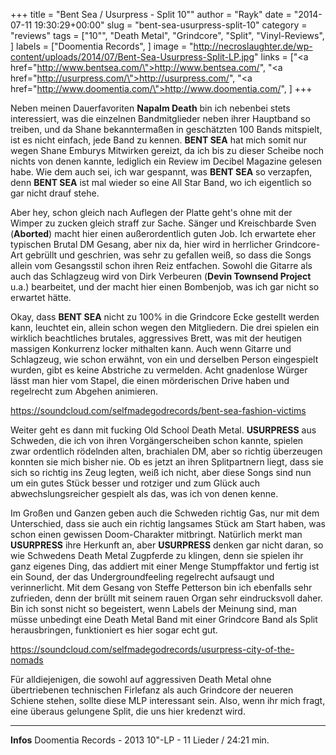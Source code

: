 +++
title = "Bent Sea / Usurpress - Split 10\""
author = "Rayk"
date = "2014-07-11 19:30:29+00:00"
slug = "bent-sea-usurpress-split-10"
category = "reviews"
tags = ["10\"", "Death Metal", "Grindcore", "Split", "Vinyl-Reviews", ]
labels = ["Doomentia Records", ]
image = "http://necroslaughter.de/wp-content/uploads/2014/07/Bent-Sea-Usurpress-Split-LP.jpg"
links = ["<a href=\"http://www.bentsea.com/\">http://www.bentsea.com/</a>", "<a href=\"http://usurpress.com/\">http://usurpress.com/</a>", "<a href=\"http://www.doomentia.com/\">http://www.doomentia.com/</a>", ]
+++



Neben meinen Dauerfavoriten **Napalm Death** bin ich nebenbei stets interessiert, was die einzelnen Bandmitglieder neben ihrer Hauptband so treiben, und da Shane bekanntermaßen in geschätzten 100 Bands mitspielt, ist es nicht einfach, jede Band zu kennen. **BENT SEA** hat mich somit nur wegen Shane Emburys Mitwirken gereizt, da ich bis zu dieser Scheibe noch nichts von denen kannte, lediglich ein Review im Decibel Magazine gelesen habe. Wie dem auch sei, ich war gespannt, was **BENT SEA** so verzapfen, denn **BENT SEA** ist mal wieder so eine All Star Band, wo ich eigentlich so gar nicht drauf stehe.

Aber hey, schon gleich nach Auflegen der Platte geht's ohne mit der Wimper zu zucken gleich straff zur Sache. Sänger und Kreischbarde Sven (**Aborted**) macht hier einen außerordentlich guten Job. Ich erwartete eher typischen Brutal DM Gesang, aber nix da, hier wird in herrlicher Grindcore-Art gebrüllt und geschrien, was sehr zu gefallen weiß, so dass die Songs allein vom Gesangsstil schon ihren Reiz entfachen.
Sowohl die Gitarre als auch das Schlagzeug wird von Dirk Verbeuren (**Devin Townsend Project** u.a.) bearbeitet, und der macht hier einen Bombenjob, was ich gar nicht so erwartet hätte.

Okay, dass **BENT SEA** nicht zu 100% in die Grindcore Ecke gestellt werden kann, leuchtet ein, allein schon wegen den Mitgliedern. Die drei spielen ein wirklich beachtliches brutales, aggressives Brett, was mit der heutigen massigen Konkurrenz locker mithalten kann. Auch wenn Gitarre und Schlagzeug, wie schon erwähnt, von ein und derselben Person eingespielt wurden, gibt es keine Abstriche zu vermelden. Acht gnadenlose Würger lässt man hier vom Stapel, die einen mörderischen Drive haben und regelrecht zum Abgehen animieren.

https://soundcloud.com/selfmadegodrecords/bent-sea-fashion-victims

Weiter geht es dann mit fucking Old School Death Metal. **USURPRESS** aus Schweden, die ich von ihren Vorgängerscheiben schon kannte, spielen zwar ordentlich rödelnden alten, brachialen DM, aber so richtig überzeugen konnten sie mich bisher nie. Ob es jetzt an ihren Splitpartnern liegt, dass sie sich so richtig ins Zeug legten, weiß ich nicht, aber diese Songs sind nun um ein gutes Stück besser und rotziger und zum Glück auch abwechslungsreicher gespielt als das, was ich von denen kenne.

Im Großen und Ganzen geben auch die Schweden richtig Gas, nur mit dem Unterschied, dass sie auch ein richtig langsames Stück am Start haben, was schon einen gewissen Doom-Charakter mitbringt. Natürlich merkt man **USURPRESS** ihre Herkunft an, aber **USURPRESS** denken gar nicht daran, so wie Schwedens Death Metal Zugpferde zu klingen, denn sie spielen ihr ganz eigenes Ding, das addiert mit einer Menge Stumpffaktor und fertig ist ein Sound, der das Undergroundfeeling regelrecht aufsaugt und verinnerlicht.
Mit dem Gesang von Steffe Petterson bin ich ebenfalls sehr zufrieden, denn der brüllt mit seinem rauen Organ sehr eindrucksvoll daher. Bin ich sonst nicht so begeistert, wenn Labels der Meinung sind, man müsse unbedingt eine Death Metal Band mit einer Grindcore Band als Split herausbringen, funktioniert es hier sogar echt gut.

https://soundcloud.com/selfmadegodrecords/usurpress-city-of-the-nomads

Für alldiejenigen, die sowohl auf aggressiven Death Metal ohne übertriebenen technischen Firlefanz als auch Grindcore der neueren Schiene stehen, sollte diese MLP interessant sein. Also, wenn ihr mich fragt, eine überaus gelungene Split, die uns hier kredenzt wird.



---
**Infos**
Doomentia Records - 2013
10"-LP - 11 Lieder / 24:21 min.
